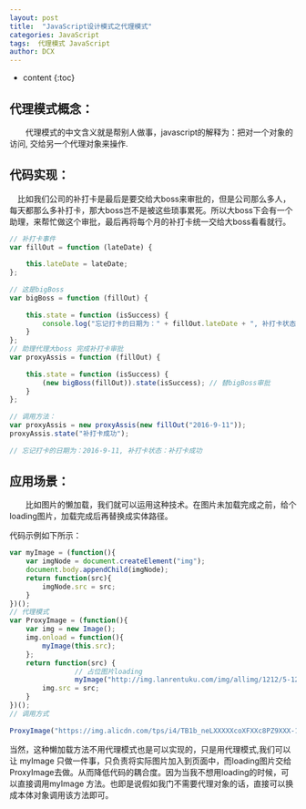 ```yaml
---
layout: post
title:  "JavaScript设计模式之代理模式"
categories: JavaScript
tags:  代理模式 JavaScript
author: DCX
---
```


* content
{:toc}

## 代理模式概念：

　　代理模式的中文含义就是帮别人做事，javascript的解释为：把对一个对象的访问, 交给另一个代理对象来操作.

 


## 代码实现：

　比如我们公司的补打卡是最后是要交给大boss来审批的，但是公司那么多人，每天都那么多补打卡，那大boss岂不是被这些琐事累死。所以大boss下会有一个助理，来帮忙做这个审批，最后再将每个月的补打卡统一交给大boss看看就行。




```js
// 补打卡事件  
var fillOut = function (lateDate) {  
  
    this.lateDate = lateDate;  
};  
  
// 这是bigBoss  
var bigBoss = function (fillOut) {  
  
    this.state = function (isSuccess) {  
        console.log("忘记打卡的日期为：" + fillOut.lateDate + ", 补打卡状态：" + isSuccess);  
    }  
};  
// 助理代理大boss 完成补打卡审批  
var proxyAssis = function (fillOut) {  
      
    this.state = function (isSuccess) {  
        (new bigBoss(fillOut)).state(isSuccess); // 替bigBoss审批  
    }  
};  
  
// 调用方法：  
var proxyAssis = new proxyAssis(new fillOut("2016-9-11"));  
proxyAssis.state("补打卡成功");  
  
// 忘记打卡的日期为：2016-9-11, 补打卡状态：补打卡成功  

```




## 应用场景：

　　比如图片的懒加载，我们就可以运用这种技术。在图片未加载完成之前，给个loading图片，加载完成后再替换成实体路径。

代码示例如下所示：
```js
var myImage = (function(){  
    var imgNode = document.createElement("img");  
    document.body.appendChild(imgNode);  
    return function(src){  
        imgNode.src = src;   
    }  
})();  
// 代理模式  
var ProxyImage = (function(){  
    var img = new Image();  
    img.onload = function(){  
        myImage(this.src);  
    };  
    return function(src) {  
                // 占位图片loading  
                myImage("http://img.lanrentuku.com/img/allimg/1212/5-121204193Q9-50.gif");  
        img.src = src;  
    }  
})();  
// 调用方式  
  
ProxyImage("https://img.alicdn.com/tps/i4/TB1b_neLXXXXXcoXFXXc8PZ9XXX-130-200.png"); // 真实要展示的图片  

```

当然，这种懒加载方法不用代理模式也是可以实现的，只是用代理模式,我们可以让 myImage 只做一件事，只负责将实际图片加入到页面中，而loading图片交给ProxyImage去做。从而降低代码的耦合度。因为当我不想用loading的时候，可以直接调用myImage 方法。也即是说假如我门不需要代理对象的话，直接可以换成本体对象调用该方法即可。